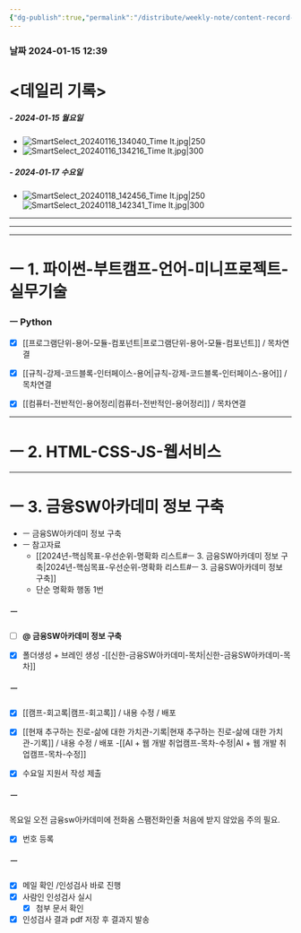 ```yaml
---
{"dg-publish":true,"permalink":"/distribute/weekly-note/content-record-folder/2024-01-14-w3/","tags":["데일리-주간-기록"],"noteIcon":""}
---
```


### 날짜 2024-01-15 12:39

# <데일리 기록> 

##### - 2024-01-15 월요일
- ![SmartSelect_20240116_134040_Time It.jpg|250](/img/user/%EC%B2%A8%EB%B6%80%ED%8C%8C%EC%9D%BC/SmartSelect_20240116_134040_Time%20It.jpg)
- ![SmartSelect_20240116_134216_Time It.jpg|300](/img/user/%EC%B2%A8%EB%B6%80%ED%8C%8C%EC%9D%BC/SmartSelect_20240116_134216_Time%20It.jpg)

##### - 2024-01-17 수요일
- 
	![SmartSelect_20240118_142456_Time It.jpg|250](/img/user/%EC%B2%A8%EB%B6%80%ED%8C%8C%EC%9D%BC/SmartSelect_20240118_142456_Time%20It.jpg)
	![SmartSelect_20240118_142341_Time It.jpg|300](/img/user/%EC%B2%A8%EB%B6%80%ED%8C%8C%EC%9D%BC/SmartSelect_20240118_142341_Time%20It.jpg)

----
-----
---
# ㅡ 1. 파이썬-부트캠프-언어-미니프로젝트-실무기술


### ㅡ Python
- [x] [[프로그램단위-용어-모듈-컴포넌트\|프로그램단위-용어-모듈-컴포넌트]] / 목차연결
- [x] [[규칙-강제-코드블록-인터페이스-용어\|규칙-강제-코드블록-인터페이스-용어]] / 목차연결
- [x] [[컴퓨터-전반적인-용어정리\|컴퓨터-전반적인-용어정리]] / 목차연결


------


# ㅡ 2. HTML-CSS-JS-웹서비스

-----------
# ㅡ 3. 금융SW아카데미 정보 구축

- ㅡ 금융SW아카데미 정보 구축
- ㅡ 참고자료
	- [[2024년-핵심목표-우선순위-명확화 리스트#ㅡ 3. 금융SW아카데미 정보 구축\|2024년-핵심목표-우선순위-명확화 리스트#ㅡ 3. 금융SW아카데미 정보 구축]]
	- 단순 명확화 행동 1번


##### ㅡ
- [ ] **@ 금융SW아카데미 정보 구축**
	
- [x] 폴더생성 + 브레인 생성
	-[[신한-금융SW아카데미-목차\|신한-금융SW아카데미-목차]]

##### ㅡ
- [x] [[캠프-회고록\|캠프-회고록]] / 내용 수정 / 배포
- [x] [[현재 추구하는 진로-삶에 대한 가치관-기록\|현재 추구하는 진로-삶에 대한 가치관-기록]] / 내용 수정 / 배포
	-[[AI + 웹 개발 취업캠프-목차-수정\|AI + 웹 개발 취업캠프-목차-수정]]
	
- [x] 수요일 지원서 작성 제출

##### ㅡ
목요일 오전 금융sw아카데미에 전화옴
스팸전화인줄 처음에 받지 않았음
주의 필요.
- [x] 번호 등록
	
##### ㅡ
- [x] 메일 확인 /인성검사 바로 진행
- [x] 사람인 인성검사 실시
	- [x] 첨부 문서 확인
- [x] 인성검사 결과 pdf 저장 후 결과지 발송